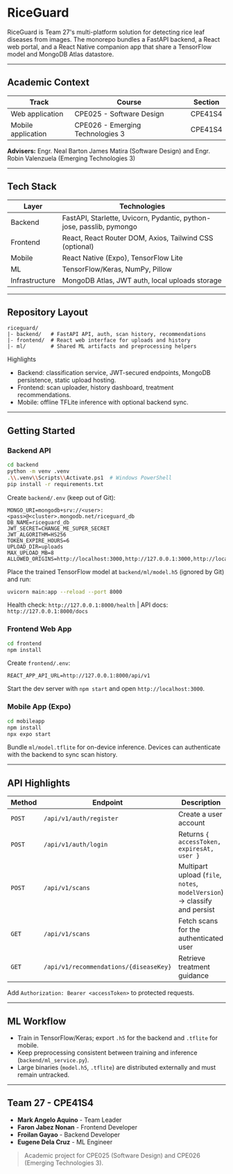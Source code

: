 # RiceGuard

RiceGuard is Team 27's multi-platform solution for detecting rice leaf diseases from images. The monorepo bundles a FastAPI backend, a React web portal, and a React Native companion app that share a TensorFlow model and MongoDB Atlas datastore.

---

## Academic Context

| Track | Course | Section |
| --- | --- | --- |
| Web application | CPE025 - Software Design | CPE41S4 |
| Mobile application | CPE026 - Emerging Technologies 3 | CPE41S4 |

**Advisers:** Engr. Neal Barton James Matira (Software Design) and Engr. Robin Valenzuela (Emerging Technologies 3)

---

## Tech Stack

| Layer | Technologies |
| --- | --- |
| Backend | FastAPI, Starlette, Uvicorn, Pydantic, python-jose, passlib, pymongo |
| Frontend | React, React Router DOM, Axios, Tailwind CSS (optional) |
| Mobile | React Native (Expo), TensorFlow Lite |
| ML | TensorFlow/Keras, NumPy, Pillow |
| Infrastructure | MongoDB Atlas, JWT auth, local uploads storage |

---

## Repository Layout

```
riceguard/
|- backend/   # FastAPI API, auth, scan history, recommendations
|- frontend/  # React web interface for uploads and history
|- ml/        # Shared ML artifacts and preprocessing helpers
```

Highlights
- Backend: classification service, JWT-secured endpoints, MongoDB persistence, static upload hosting.
- Frontend: scan uploader, history dashboard, treatment recommendations.
- Mobile: offline TFLite inference with optional backend sync.

---

## Getting Started

### Backend API

```bash
cd backend
python -m venv .venv
.\\.venv\\Scripts\\Activate.ps1  # Windows PowerShell
pip install -r requirements.txt
```

Create `backend/.env` (keep out of Git):

```env
MONGO_URI=mongodb+srv://<user>:<pass>@<cluster>.mongodb.net/riceguard_db
DB_NAME=riceguard_db
JWT_SECRET=CHANGE_ME_SUPER_SECRET
JWT_ALGORITHM=HS256
TOKEN_EXPIRE_HOURS=6
UPLOAD_DIR=uploads
MAX_UPLOAD_MB=8
ALLOWED_ORIGINS=http://localhost:3000,http://127.0.0.1:3000,http://localhost:5173,http://127.0.0.1:5173
```

Place the trained TensorFlow model at `backend/ml/model.h5` (ignored by Git) and run:

```bash
uvicorn main:app --reload --port 8000
```

Health check: `http://127.0.0.1:8000/health` | API docs: `http://127.0.0.1:8000/docs`

### Frontend Web App

```bash
cd frontend
npm install
```

Create `frontend/.env`:

```env
REACT_APP_API_URL=http://127.0.0.1:8000/api/v1
```

Start the dev server with `npm start` and open `http://localhost:3000`.

### Mobile App (Expo)

```bash
cd mobileapp
npm install
npx expo start
```

Bundle `ml/model.tflite` for on-device inference. Devices can authenticate with the backend to sync scan history.

---

## API Highlights

| Method | Endpoint | Description |
| --- | --- | --- |
| `POST` | `/api/v1/auth/register` | Create a user account |
| `POST` | `/api/v1/auth/login` | Returns `{ accessToken, expiresAt, user }` |
| `POST` | `/api/v1/scans` | Multipart upload (`file`, `notes`, `modelVersion`) -> classify and persist |
| `GET` | `/api/v1/scans` | Fetch scans for the authenticated user |
| `GET` | `/api/v1/recommendations/{diseaseKey}` | Retrieve treatment guidance |

Add `Authorization: Bearer <accessToken>` to protected requests.

---

## ML Workflow

- Train in TensorFlow/Keras; export `.h5` for the backend and `.tflite` for mobile.
- Keep preprocessing consistent between training and inference (`backend/ml_service.py`).
- Large binaries (`model.h5`, `.tflite`) are distributed externally and must remain untracked.

---

## Team 27 - CPE41S4

- **Mark Angelo Aquino** - Team Leader
- **Faron Jabez Nonan** - Frontend Developer
- **Froilan Gayao** - Backend Developer
- **Eugene Dela Cruz** - ML Engineer

> Academic project for CPE025 (Software Design) and CPE026 (Emerging Technologies 3).
